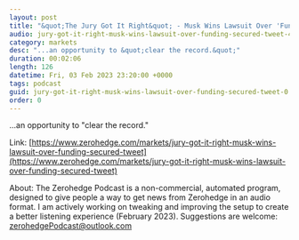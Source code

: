 ```yaml
---
layout: post
title: "&quot;The Jury Got It Right&quot; - Musk Wins Lawsuit Over 'Funding Secured' Tweet"
audio: jury-got-it-right-musk-wins-lawsuit-over-funding-secured-tweet-4
category: markets
desc: "...an opportunity to &quot;clear the record.&quot;"
duration: 00:02:06
length: 126
datetime: Fri, 03 Feb 2023 23:20:00 +0000
tags: podcast
guid: jury-got-it-right-musk-wins-lawsuit-over-funding-secured-tweet-0
order: 0
---
```

...an opportunity to &quot;clear the record.&quot;

Link: [https://www.zerohedge.com/markets/jury-got-it-right-musk-wins-lawsuit-over-funding-secured-tweet](https://www.zerohedge.com/markets/jury-got-it-right-musk-wins-lawsuit-over-funding-secured-tweet)

About: The Zerohedge Podcast is a non-commercial, automated program, designed to give people a way to get news from Zerohedge in an audio format.  I am actively working on tweaking and improving the setup to create a better listening experience (February 2023).  Suggestions are welcome: [zerohedgePodcast@outlook.com](mailto:zerohedgePodcast@outlook.com)